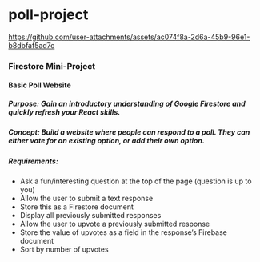 # poll-project

https://github.com/user-attachments/assets/ac074f8a-2d6a-45b9-96e1-b8dbfaf5ad7c

### Firestore Mini-Project
#### Basic Poll Website

##### Purpose: Gain an introductory understanding of Google Firestore and quickly refresh your React skills.

##### Concept: Build a website where people can respond to a poll. They can either vote for an existing option, or add their own option.

##### Requirements:
* Ask a fun/interesting question at the top of the page (question is up to you)
* Allow the user to submit a text response
* Store this as a Firestore document
* Display all previously submitted responses
* Allow the user to upvote a previously submitted response
* Store the value of upvotes as a field in the response’s Firebase document
* Sort by number of upvotes
